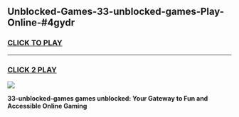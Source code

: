 
## Unblocked-Games-33-unblocked-games-Play-Online-#4gydr
<h3>
<a href="https://premium.freeplayer.one?title=33-unblocked-games&ref=27F">CLICK TO PLAY</a></h3>
<hr>

<h3>
<a href="https://premium.freeplayer.one?title=33-unblocked-games&ref=27F">CLICK 2 PLAY</a>
  
</h3>

<a href="https://premium.freeplayer.one?title=33-unblocked-games&ref=27F"><img src="https://clearcache.store/games.png"></a>


**33-unblocked-games games unblocked: Your Gateway to Fun and Accessible Online Gaming**
